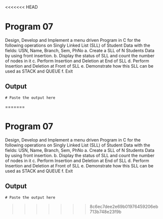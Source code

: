 <<<<<<< HEAD
# Program 07
Design, Develop and Implement a menu driven Program in C for the following operations on Singly
Linked List (SLL) of Student Data with the fields: USN, Name, Branch, Sem, PhNo
a. Create a SLL of N Students Data by using front insertion.
b. Display the status of SLL and count the number of nodes in it
c. Perform Insertion and Deletion at End of SLL
d. Perform Insertion and Deletion at Front of SLL
e. Demonstrate how this SLL can be used as STACK and QUEUE
f. Exit

## Output

```shell
# Paste the output here
```
=======
# Program 07
Design, Develop and Implement a menu driven Program in C for the following operations on Singly
Linked List (SLL) of Student Data with the fields: USN, Name, Branch, Sem, PhNo
a. Create a SLL of N Students Data by using front insertion.
b. Display the status of SLL and count the number of nodes in it
c. Perform Insertion and Deletion at End of SLL
d. Perform Insertion and Deletion at Front of SLL
e. Demonstrate how this SLL can be used as STACK and QUEUE
f. Exit

## Output

```shell
# Paste the output here
```
>>>>>>> 8c6ec7dee2e69b01976459206eb713b748e23f9b
